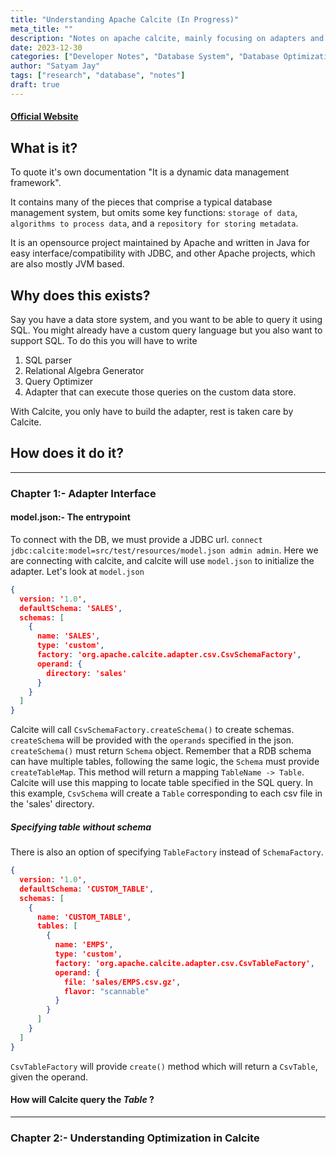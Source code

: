 ```yaml
---
title: "Understanding Apache Calcite (In Progress)"
meta_title: ""
description: "Notes on apache calcite, mainly focusing on adapters and optimizers"
date: 2023-12-30
categories: ["Developer Notes", "Database System", "Database Optimization"]
author: "Satyam Jay"
tags: ["research", "database", "notes"]
draft: true
---
```



#### [Official Website](https://calcite.apache.org)

## What is it?

To quote it's own documentation "It is a dynamic data management framework".

It contains many of the pieces that comprise a typical database management system,
but omits some key functions: `storage of data`, `algorithms to process data`,
and a `repository for storing metadata`.

It is an opensource project maintained by Apache and written in Java for easy
interface/compatibility with JDBC, and other Apache projects,
which are also mostly JVM based.


## Why does this exists?

Say you have a data store system, and you want to be able to query it using
SQL. You might already have a custom query language but you also want to
support SQL.
To do this you will have to write

  1) SQL parser
  2) Relational Algebra Generator
  3) Query Optimizer
  4) Adapter that can execute those queries on the custom data store.

With Calcite, you only have to build the adapter, rest is taken care by Calcite.

## How does it do it?

---

### Chapter 1:- Adapter Interface

#### model.json:- The entrypoint

To connect with the DB, we must provide a JDBC url.
`connect jdbc:calcite:model=src/test/resources/model.json admin admin`.
Here we are connecting with calcite, and calcite will use `model.json`
to initialize the adapter. Let's look at `model.json`

```json
{
  version: '1.0',
  defaultSchema: 'SALES',
  schemas: [
    {
      name: 'SALES',
      type: 'custom',
      factory: 'org.apache.calcite.adapter.csv.CsvSchemaFactory',
      operand: {
        directory: 'sales'
      }
    }
  ]
}
```

Calcite will call `CsvSchemaFactory.createSchema()` to create schemas.
`createSchema` will be provided with the `operands` specified in the json.
`createSchema()` must return `Schema` object. Remember that a
RDB schema can have multiple tables, following the same logic,
the `Schema` must provide `createTableMap`. This method will return a mapping
`TableName -> Table`. Calcite will use this mapping to locate table
specified in the SQL query. In this example, `CsvSchema` will create a
`Table` corresponding to each csv file in the 'sales' directory.

##### Specifying table without schema

There is also an option of specifying `TableFactory` instead of `SchemaFactory`.

```json
{
  version: '1.0',
  defaultSchema: 'CUSTOM_TABLE',
  schemas: [
    {
      name: 'CUSTOM_TABLE',
      tables: [
        {
          name: 'EMPS',
          type: 'custom',
          factory: 'org.apache.calcite.adapter.csv.CsvTableFactory',
          operand: {
            file: 'sales/EMPS.csv.gz',
            flavor: "scannable"
          }
        }
      ]
    }
  ]
}
```

`CsvTableFactory` will provide `create()` method which will return a `CsvTable`,
given the operand.

#### How will Calcite query the ***Table*** ?


---

### Chapter 2:- Understanding Optimization in Calcite

